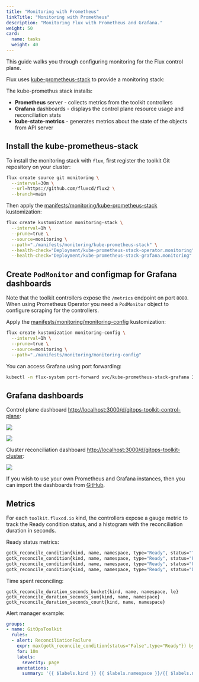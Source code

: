 ```yaml
---
title: "Monitoring with Prometheus"
linkTitle: "Monitoring with Prometheus"
description: "Monitoring Flux with Prometheus and Grafana."
weight: 50
card:
  name: tasks
  weight: 40
---
```


This guide walks you through configuring monitoring for the Flux control plane.

Flux uses [kube-prometheus-stack](https://github.com/prometheus-community/helm-charts/tree/main/charts/kube-prometheus-stack) to provide a monitoring stack:

The kube-promethus stack installs:
* **Prometheus** server - collects metrics from the toolkit controllers
* **Grafana** dashboards - displays the control plane resource usage and reconciliation stats
* **kube-state-metrics** -  generates metrics about the state of the objects from API server

## Install the kube-prometheus-stack

To install the monitoring stack with `flux`, first register the toolkit Git repository on your cluster:

```sh
flux create source git monitoring \
  --interval=30m \
  --url=https://github.com/fluxcd/flux2 \
  --branch=main
```

Then apply the [manifests/monitoring/kube-prometheus-stack](https://github.com/fluxcd/flux2/tree/main/manifests/monitoring/kube-prometheus-stack)
kustomization:

```sh
flux create kustomization monitoring-stack \
  --interval=1h \
  --prune=true \
  --source=monitoring \
  --path="./manifests/monitoring/kube-prometheus-stack" \
  --health-check="Deployment/kube-prometheus-stack-operator.monitoring" \
  --health-check="Deployment/kube-prometheus-stack-grafana.monitoring"
```

## Create `PodMonitor` and configmap for Grafana dashboards

Note that the toolkit controllers expose the `/metrics` endpoint on port `8080`.
When using Prometheus Operator you need a `PodMonitor` object to configure scraping for the controllers.

Apply the [manifests/monitoring/monitoring-config](https://github.com/fluxcd/flux2/tree/main/manifests/monitoring/monitoring-config) kustomization:

```sh
flux create kustomization monitoring-config \
  --interval=1h \
  --prune=true \
  --source=monitoring \
  --path="./manifests/monitoring/monitoring-config"
```

You can access Grafana using port forwarding:

```sh
kubectl -n flux-system port-forward svc/kube-prometheus-stack-grafana 3000:80
```

## Grafana dashboards

Control plane dashboard [http://localhost:3000/d/gitops-toolkit-control-plane](http://localhost:3000/d/gitops-toolkit-control-plane/gitops-toolkit-control-plane):

![](/img/cp-dashboard-p1.png)

![](/img/cp-dashboard-p2.png)

Cluster reconciliation dashboard [http://localhost:3000/d/gitops-toolkit-cluster](http://localhost:3000/d/gitops-toolkit-cluster/gitops-toolkit-cluster-stats):

![](/img/cluster-dashboard.png)

If you wish to use your own Prometheus and Grafana instances, then you can import the dashboards from
[GitHub](https://github.com/fluxcd/flux2/tree/main/manifests/monitoring/grafana/dashboards).

## Metrics

For each `toolkit.fluxcd.io` kind,
the controllers expose a gauge metric to track the Ready condition status,
and a histogram with the reconciliation duration in seconds.

Ready status metrics:

```sh
gotk_reconcile_condition{kind, name, namespace, type="Ready", status="True"}
gotk_reconcile_condition{kind, name, namespace, type="Ready", status="False"}
gotk_reconcile_condition{kind, name, namespace, type="Ready", status="Unknown"}
gotk_reconcile_condition{kind, name, namespace, type="Ready", status="Deleted"}
```

Time spent reconciling:

```
gotk_reconcile_duration_seconds_bucket{kind, name, namespace, le}
gotk_reconcile_duration_seconds_sum{kind, name, namespace}
gotk_reconcile_duration_seconds_count{kind, name, namespace}
```

Alert manager example:

```yaml
groups:
- name: GitOpsToolkit
  rules:
  - alert: ReconciliationFailure
    expr: max(gotk_reconcile_condition{status="False",type="Ready"}) by (namespace, name, kind) + on(namespace, name, kind) (max(gotk_reconcile_condition{status="Deleted"}) by (namespace, name, kind)) * 2 == 1
    for: 10m
    labels:
      severity: page
    annotations:
      summary: '{{ $labels.kind }} {{ $labels.namespace }}/{{ $labels.name }} reconciliation has been failing for more than ten minutes.'
```
